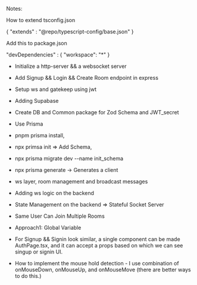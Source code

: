 Notes:

How to extend tsconfig.json


{
    "extends" : "@repo/typescript-config/base.json"
}

Add this to package.json

"devDependencies" : {
    "workspace": "*"
}

- Initialize a http-server && a websocket server
- Add Signup && Login && Create Room endpoint in express
- Setup ws and gatekeep using jwt
- Adding Supabase
- Create DB and Common package for Zod Schema and JWT_secret
- Use Prisma
- pnpm prisma install,
- npx primsa init =>  Add Schema,
- npx prisma migrate dev --name init_schema 
- npx prisma generate -> Generates a client
- ws layer, room management and broadcast messages


- Adding ws logic on the backend

- State Management on the backend => Stateful Socket Server
- Same User Can Join Multiple Rooms
- Approach1: Global Variable

- For Signup && Signin look similar, a single component can be made AuthPage.tsx, and it can accept a props based on which we can see singup or signin UI.

- How to implement the mouse hold detection - I use combination of onMouseDown, onMouseUp, and onMouseMove (there are better ways to do this.)